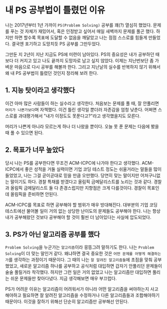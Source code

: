 # 내 PS 공부법이 틀렸던 이유

나는 2017년부터 1년 가까이 `PS(Problem Solving)` 공부를 꽤(?) 열심히 했었다. 문제를 푸는 것 자체가 재밌어서, 혹은 인정받고 싶어서 매일 새벽까지 문제를 풀곤 했다. 하지만 하면 할수록 목표에 도달할 수 없음을 깨달았고 나는 점점 스스로를 힘들게 만들었다. 결국엔 포기하고 도망치듯 PS 공부를 그만두었다.

그만둔 지 2년이 지난 지금도 PS에 미련이 남아있다. PS의 중요성은 내가 공부하던 때보다 더 커지고 있고 나도 끝까지 도망자로 남고 싶지 않았다. 이제는 지난번보단 좀 가벼운 마음으로 다시 공부를 해볼까 한다. 그리고 지난날의 실수를 반복하지 않기 위해서 왜 내 PS 공부법이 틀렸던 것인지 정리해 보려 한다.

## 1. 지능 탓이라고 생각했다

이건 아마 많은 사람들이 하는 실수라고 생각한다. 처음보는 문제를 풀 때, 잘 안풀리면 `머리가 나쁜가보다`며 자책했다. 이건 틀린 생각일 뿐더러 자존감을 엄청 낮춘다. 어쩌면 스스로를 과대평가해서 "내가 이정도도 못푼다고?"라고 생각했을지도 모른다.

머리가 나쁜게 아니라 모르는게 하나 더 나왔을 뿐이다. 오늘 못 푼 문제는 다음에 봤을 때 풀 수 있으면 된다.

## 2. 목표가 너무 높았다

당시 나는 PS를 공부한다면 무조건 ACM-ICPC에 나가야 한다고 생각했다. ACM-ICPC에서 좋은 성적을 거둘 실력이면 기업 코딩 테스트 정도는 쉬울거라는 말들을 많이 들었었고, 나는 그걸 곧이곧대로 믿을 만큼 오만했다. 당연히 맞는 말이지만 어처구니없는 말이기도 하다. 경찰 특채를 받겠다고 올림픽 금메달리스트를 노리는 것과 같다. 경찰과 올림픽 금메달리스트 둘 다 존경스럽지만 지향점은 크게 다를것이다. 경찰이 목표인데 올림픽을 준비하면 안된다.

ACM-ICPC를 목표로 하면 공부해야 할 범위가 매우 방대해진다. 대부분의 기업 코딩 테스트에선 물어볼 일이 거의 없는 상당한 난이도의 문제들도 공부해야 한다. 나는 항상 내가 공부해왔던 것보다 공부해야 할 것이 훨씬 더 남아있다는 사실에 압도되었다.

## 3. PS가 아닌 알고리즘 공부를 했다

`Problem Solving`을 누군가는 `알고리즘`이라 뭉뜽그려 말하기도 한다. 나는 `Problem Solving`이 더 맞는 말인거 같다. 왜냐하면 결국 중요한 것은 `어떤 문제를 어떻게 해결하는가`를 생각하는 과정이기 때문이다. 그 때의 나는 `잘 알려진 알고리즘들`에 초점을 맞춰 공부했었고, 새로운 알고리즘 하나를 공부하고 공식처럼 대입하면 갑자기 안풀리던 문제들이 술술 풀릴거라 착각했다. 하지만 그런 일은 거의 없었고 나는 알고리즘만 대입하면 풀리는 쉬운 문제들만 찾아다녔다. 지금 생각해보면 매우 부끄럽다.

PS가 어려운 이유는 알고리즘이 어려워서가 아니라 어떤 알고리즘을 써야하는지 사고해야하고 필요하면 잘 알려진 알고리즘을 수정하거나 다른 알고리즘들과 조합해야하기 때문이다. 이것을 잘하기 위해선 단순히 알고리즘만 공부해선 안된다.
